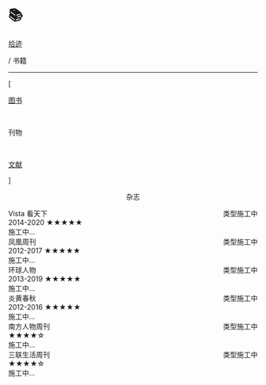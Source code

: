 # 📚


<div class="nav-tab">
  <a href="../../cages"><p class="not">拾迹</p></a>
  <p class="now">/&nbsp;书籍</p>
</div>

---


<div class="nav-tab">
  <p class="bord">[</p>
  <a href="../books"><p class="not">图书</p></a>&nbsp;
  <p class="now">刊物</p>&nbsp;
  <a href="../books-wenxian"><p class="not">文献</p></a>
  <p class="bord">]</p>
</div>



<center><p class="tabtag">杂志</p></center>

<div class="culture-list" cover-src="" json-src="books.json">
  <div class="media">
    <div class="media-cover" style="background-image:url(https://z1.ax1x.com/2023/11/11/pi8g7Nt.jpg)"></div>
    <div class="media-meta">
      <div class="media-meta-item title">Vista 看天下<span style="float:right;font-weight:400">类型施工中</span></div>
      <div class="media-meta-item">
        <span class="author">2014-2020</span>
        <span class="star-score">★★★★★<span class="grey-star"></span></span>
      </div>
      <div class="media-meta-item intro">施工中...</div>
    </div>
  </div>
  <div class="media">
    <div class="media-cover" style="background-image:url(https://z1.ax1x.com/2023/11/11/pi8gH4P.jpg)"></div>
    <div class="media-meta">
      <div class="media-meta-item title">凤凰周刊<span style="float:right;font-weight:400">类型施工中</span></div>
      <div class="media-meta-item">
        <span class="author">2012-2017</span>
        <span class="star-score">★★★★★<span class="grey-star"></span></span>
      </div>
      <div class="media-meta-item intro">施工中...</div>
    </div>
  </div>
  <div class="media">
    <div class="media-cover" style="background-image:url(https://z1.ax1x.com/2023/11/11/pi8gOgS.jpg)"></div>
    <div class="media-meta">
      <div class="media-meta-item title">环球人物<span style="float:right;font-weight:400">类型施工中</span></div>
      <div class="media-meta-item">
        <span class="author">2013-2019</span>
        <span class="star-score">★★★★★<span class="grey-star"></span></span>
      </div>
      <div class="media-meta-item intro">施工中...</div>
    </div>
  </div>
  <div class="media">
    <div class="media-cover" style="background-image:url(https://z1.ax1x.com/2023/11/11/pi8gq9f.jpg)"></div>
    <div class="media-meta">
      <div class="media-meta-item title">炎黄春秋<span style="float:right;font-weight:400">类型施工中</span></div>
      <div class="media-meta-item">
        <span class="author">2012-2016</span>
        <span class="star-score">★★★★★<span class="grey-star"></span></span>
      </div>
      <div class="media-meta-item intro">施工中...</div>
    </div>
  </div>
</div>

<div class="culture-list" cover-src="" json-src="books.json">
  <div class="media-3-prime">
    <div class="media-meta-item title">南方人物周刊<span style="float:right;font-weight:400">类型施工中</span></div>
    <div class="media-meta-item">
      <span class="author"></span>
      <span class="star-score">★★★★<span class="grey-star">☆</span></span>
    </div>
    <div class="media-meta-item intro">施工中...</div>
  </div>
  <div class="media-3">
    <div class="media-meta-item title">三联生活周刊<span style="float:right;font-weight:400">类型施工中</span></div>
    <div class="media-meta-item">
      <span class="author"></span>
      <span class="star-score">★★★★<span class="grey-star">☆</span></span>
    </div>
    <div class="media-meta-item intro">施工中...</div>
  </div>
</div>

